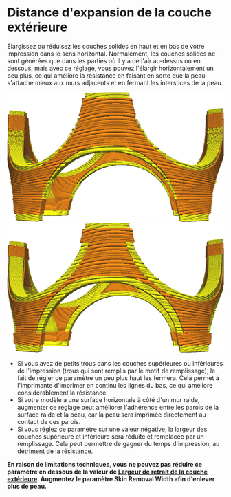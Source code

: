 Distance d'expansion de la couche extérieure
====
Élargissez ou réduisez les couches solides en haut et en bas de votre impression dans le sens horizontal. Normalement, les couches solides ne sont générées que dans les parties où il y a de l'air au-dessus ou en dessous, mais avec ce réglage, vous pouvez l'élargir horizontalement un peu plus, ce qui améliore la résistance en faisant en sorte que la peau s'attache mieux aux murs adjacents et en fermant les interstices de la peau.

![Comment les contours extérieur (les parties jaunes) ont normalement sont créés](../../../articles/images/skin_preshrink_original.png)
![Contours extérieurs agrandis de 1mm](../../../articles/images/expand_skins_expand_distance_1mm.png)

* Si vous avez de petits trous dans les couches supérieures ou inférieures de l'impression (trous qui sont remplis par le motif de remplissage), le fait de régler ce paramètre un peu plus haut les fermera. Cela permet à l'imprimante d'imprimer en continu les lignes du bas, ce qui améliore considérablement la résistance.
* Si votre modèle a une surface horizontale à côté d'un mur raide, augmenter ce réglage peut améliorer l'adhérence entre les parois de la surface raide et la peau, car la peau sera imprimée directement au contact de ces parois.
* Si vous réglez ce paramètre sur une valeur négative, la largeur des couches supérieure et inférieure sera réduite et remplacée par un remplissage. Cela peut permettre de gagner du temps d'impression, au détriment de la résistance.

**En raison de limitations techniques, vous ne pouvez pas réduire ce paramètre en dessous de la valeur de [Largeur de retrait de la couche extérieure](skin_preshrink.md). Augmentez le paramètre Skin Removal Width afin d'enlever plus de peau.**

